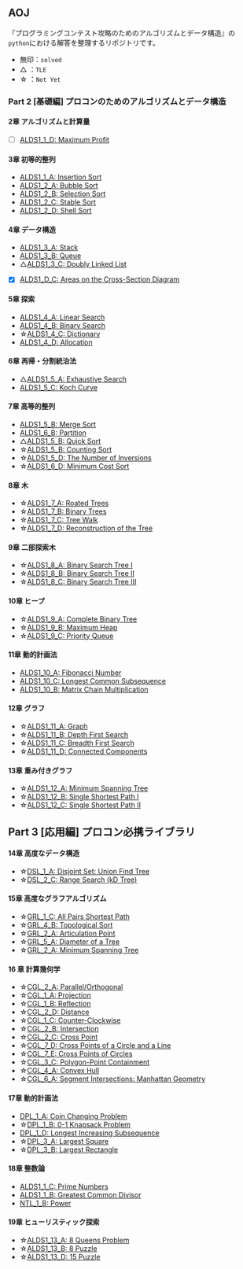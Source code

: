 ## AOJ

『プログラミングコンテスト攻略のためのアルゴリズムとデータ構造』の`python`における解答を整理するリポジトリです。

* 無印：`solved`
* △  ：`TLE`
* ☆  ：`Not Yet`

### Part 2 [基礎編] プロコンのためのアルゴリズムとデータ構造

#### 2章 アルゴリズムと計算量

* [ ] [ALDS1_1_D: Maximum Profit](https://onlinejudge.u-aizu.ac.jp/courses/lesson/1/ALDS1/1/ALDS1_1_D)

#### 3章 初等的整列

* [ALDS1_1_A: Insertion Sort](https://onlinejudge.u-aizu.ac.jp/courses/lesson/1/ALDS1/1/ALDS1_1_A)
* [ALDS1_2_A: Bubble Sort](https://onlinejudge.u-aizu.ac.jp/courses/lesson/1/ALDS1/2/ALDS1_2_A)
* [ALDS1_2_B: Selection Sort](https://onlinejudge.u-aizu.ac.jp/courses/lesson/1/ALDS1/2/ALDS1_2_B)
* [ALDS1_2_C: Stable Sort](https://onlinejudge.u-aizu.ac.jp/courses/lesson/1/ALDS1/2/ALDS1_2_C)
* [ALDS1_2_D: Shell Sort](https://onlinejudge.u-aizu.ac.jp/courses/lesson/1/ALDS1/2/ALDS1_2_D)

#### 4章 データ構造

* [ALDS1_3_A: Stack](https://onlinejudge.u-aizu.ac.jp/courses/lesson/1/ALDS1/3/ALDS1_3_A)
* [ALDS1_3_B: Queue](https://onlinejudge.u-aizu.ac.jp/courses/lesson/1/ALDS1/3/ALDS1_3_B)
* △[ALDS1_3_C: Doubly Linked List](https://onlinejudge.u-aizu.ac.jp/courses/lesson/1/ALDS1/3/ALDS1_3_C)
* [x] [ALDS1_D_C: Areas on the Cross-Section Diagram](https://onlinejudge.u-aizu.ac.jp/courses/lesson/1/ALDS1/3/ALDS1_3_D)

#### 5章 探索

* [ALDS1_4_A: Linear Search](https://onlinejudge.u-aizu.ac.jp/courses/lesson/1/ALDS1/4/ALDS1_4_A)
* [ALDS1_4_B: Binary Search](https://onlinejudge.u-aizu.ac.jp/courses/lesson/1/ALDS1/4/ALDS1_4_B)
* ☆[ALDS1_4_C: Dictionary](https://onlinejudge.u-aizu.ac.jp/courses/lesson/1/ALDS1/4/ALDS1_4_C)
* [ALDS1_4_D: Allocation](https://onlinejudge.u-aizu.ac.jp/courses/lesson/1/ALDS1/4/ALDS1_4_D)

#### 6章 再帰・分割統治法

* △[ALDS1_5_A: Exhaustive Search](https://onlinejudge.u-aizu.ac.jp/courses/lesson/1/ALDS1/5/ALDS1_5_A)
* [ALDS1_5_C: Koch Curve](https://onlinejudge.u-aizu.ac.jp/courses/lesson/1/ALDS1/5/ALDS1_5_C)

#### 7章 高等的整列

* [ALDS1_5_B: Merge Sort](https://onlinejudge.u-aizu.ac.jp/courses/lesson/1/ALDS1/5/ALDS1_5_B)
* [ALDS1_6_B: Partition](https://onlinejudge.u-aizu.ac.jp/courses/lesson/1/ALDS1/6/ALDS1_6_B)
* △[ALDS1_5_B: Quick Sort](https://onlinejudge.u-aizu.ac.jp/courses/lesson/1/ALDS1/6/ALDS1_6_C)
* ☆[ALDS1_5_B: Counting Sort](https://onlinejudge.u-aizu.ac.jp/courses/lesson/1/ALDS1/6/ALDS1_6_A)
* ☆[ALDS1_5_D: The Number of Inversions](https://onlinejudge.u-aizu.ac.jp/courses/lesson/1/ALDS1/5/ALDS1_5_D)
* ☆[ALDS1_6_D: Minimum Cost Sort](https://onlinejudge.u-aizu.ac.jp/courses/lesson/1/ALDS1/5/ALDS1_6_D)

#### 8章 木

* ☆[ALDS1_7_A: Roated Trees](https://onlinejudge.u-aizu.ac.jp/courses/lesson/1/ALDS1/7/ALDS1_7_A)
* ☆[ALDS1_7_B: Binary Trees](https://onlinejudge.u-aizu.ac.jp/courses/lesson/1/ALDS1/7/ALDS1_7_B)
* ☆[ALDS1_7_C: Tree Walk](https://onlinejudge.u-aizu.ac.jp/courses/lesson/1/ALDS1/7/ALDS1_7_C)
* ☆[ALDS1_7_D: Reconstruction of the Tree](https://onlinejudge.u-aizu.ac.jp/courses/lesson/1/ALDS1/7/ALDS1_7_D)


#### 9章 二部探索木

* ☆[ALDS1_8_A: Binary Search Tree Ⅰ
](https://onlinejudge.u-aizu.ac.jp/courses/lesson/1/ALDS1/8/ALDS1_8_A)
* ☆[ALDS1_8_B: Binary Search Tree Ⅱ
](https://onlinejudge.u-aizu.ac.jp/courses/lesson/1/ALDS1/8/ALDS1_8_B)
* ☆[ALDS1_8_C: Binary Search Tree Ⅲ
](https://onlinejudge.u-aizu.ac.jp/courses/lesson/1/ALDS1/8/ALDS1_8_C)

#### 10章 ヒープ
* ☆[ALDS1_9_A: Complete Binary Tree](https://onlinejudge.u-aizu.ac.jp/courses/lesson/1/ALDS1/9/ALDS1_9_A)
* ☆[ALDS1_9_B: Maximum Heap](https://onlinejudge.u-aizu.ac.jp/courses/lesson/1/ALDS1/9/ALDS1_9_B)
* ☆[ALDS1_9_C: Priority Queue](https://onlinejudge.u-aizu.ac.jp/courses/lesson/1/ALDS1/9/ALDS1_9_C)

#### 11章 動的計画法

* [ALDS1_10_A: Fibonacci Number](https://onlinejudge.u-aizu.ac.jp/courses/lesson/1/ALDS1/10/ALDS1_10_A)
* [ALDS1_10_C: Longest Common Subsequence](https://onlinejudge.u-aizu.ac.jp/courses/lesson/1/ALDS1/10/ALDS1_10_C)
* [ALDS1_10_B: Matrix Chain Multiplication](https://onlinejudge.u-aizu.ac.jp/courses/lesson/1/ALDS1/10/ALDS1_10_B)

#### 12章 グラフ

* ☆[ALDS1_11_A: Graph](https://onlinejudge.u-aizu.ac.jp/courses/lesson/1/ALDS1/11/ALDS1_11_A)
* ☆[ALDS1_11_B: Depth First Search](https://onlinejudge.u-aizu.ac.jp/courses/lesson/1/ALDS1/11/ALDS1_11_B)
* ☆[ALDS1_11_C: Breadth First Search](https://onlinejudge.u-aizu.ac.jp/courses/lesson/1/ALDS1/11/ALDS1_11_C)
* ☆[ALDS1_11_D: Connected Components](https://onlinejudge.u-aizu.ac.jp/courses/lesson/1/ALDS1/11/ALDS1_11_D)

#### 13章 重み付きグラフ

* ☆[ALDS1_12_A: Minimum Spanning Tree](https://onlinejudge.u-aizu.ac.jp/courses/lesson/1/ALDS1/12/ALDS1_12_A)
* ☆[ALDS1_12_B: Single Shortest Path Ⅰ](https://onlinejudge.u-aizu.ac.jp/courses/lesson/1/ALDS1/12/ALDS1_12_B)
* ☆[ALDS1_12_C: Single Shortest Path Ⅱ](https://onlinejudge.u-aizu.ac.jp/courses/lesson/1/ALDS1/12/ALDS1_12_C)


## Part 3 [応用編] プロコン必携ライブラリ

#### 14章 高度なデータ構造

* ☆[DSL_1_A: Disjoint Set: Union Find Tree](https://onlinejudge.u-aizu.ac.jp/courses/library/3/DSL/1/DSL_1_A)
* ☆[DSL_2_C: Range Search (kD Tree)](https://onlinejudge.u-aizu.ac.jp/courses/library/3/DSL/2/DSL_2_C)

#### 15章 高度なグラフアルゴリズム

* ☆[GRL_1_C: All Pairs Shortest Path](https://onlinejudge.u-aizu.ac.jp/courses/library/5/GRL/1/GRL_1_C)
* ☆[GRL_4_B: Topological Sort](https://onlinejudge.u-aizu.ac.jp/courses/library/5/GRL/4/GRL_4_B)
* ☆[GRL_2_A: Articulation Point](https://onlinejudge.u-aizu.ac.jp/courses/library/5/GRL/3/GRL_3_A)
* ☆[GRL_5_A: Diameter of a Tree](https://onlinejudge.u-aizu.ac.jp/courses/library/5/GRL/5/GRL_5_A)
* ☆[GRL_2_A: Minimum Spanning Tree](https://onlinejudge.u-aizu.ac.jp/courses/library/5/GRL/2/GRL_2_A)

#### 16 章 計算幾何学

* ☆[CGL_2_A: Parallel/Orthogonal](https://onlinejudge.u-aizu.ac.jp/courses/library/4/CGL/2/CGL_2_A)
* ☆[CGL_1_A: Projection](https://onlinejudge.u-aizu.ac.jp/courses/library/4/CGL/1/CGL_2_A)
* ☆[CGL_1_B: Reflection](https://onlinejudge.u-aizu.ac.jp/courses/library/4/CGL/1/CGL_1_B)
* ☆[CGL_2_D: Distance](https://onlinejudge.u-aizu.ac.jp/courses/library/4/CGL/2/CGL_2_D)
* ☆[CGL_1_C: Counter-Clockwise](https://onlinejudge.u-aizu.ac.jp/courses/library/4/CGL/1/CGL_1_C)
* ☆[CGL_2_B: Intersection](https://onlinejudge.u-aizu.ac.jp/courses/library/4/CGL/2/CGL_2_B)
* ☆[CGL_2_C: Cross Point](https://onlinejudge.u-aizu.ac.jp/courses/library/4/CGL/2/CGL_2_C)
* ☆[CGL_7_D: Cross Points of a Circle and a Line](https://onlinejudge.u-aizu.ac.jp/courses/library/4/CGL/7/CGL_7_D)
* ☆[CGL_7_E: Cross Points of Circles](https://onlinejudge.u-aizu.ac.jp/courses/library/4/CGL/7/CGL_7_E)
* ☆[CGL_3_C: Polygon-Point Containment](https://onlinejudge.u-aizu.ac.jp/courses/library/4/CGL/3/CGL_3_C)
* ☆[CGL_4_A: Convex Hull](https://onlinejudge.u-aizu.ac.jp/courses/library/4/CGL/4/CGL_4_A)
* ☆[CGL_6_A: Segment Intersections: Manhattan Geometry](https://onlinejudge.u-aizu.ac.jp/courses/library/4/CGL/6/CGL_6_A)

#### 17章 動的計画法

* [DPL_1_A: Coin Changing Problem](https://onlinejudge.u-aizu.ac.jp/courses/library/7/DPL/1/DPL_1_A)
* ☆[DPL_1_B: 0-1 Knapsack Problem](https://onlinejudge.u-aizu.ac.jp/courses/library/7/DPL/1/DPL_1_B)
* [DPL_1_D: Longest Increasing Subsequence](https://onlinejudge.u-aizu.ac.jp/courses/library/7/DPL/1/DPL_1_D)
* ☆[DPL_3_A: Largest Square](https://onlinejudge.u-aizu.ac.jp/courses/library/7/DPL/3/DPL_3_A)
* ☆[DPL_3_B: Largest Rectangle](https://onlinejudge.u-aizu.ac.jp/courses/library/7/DPL/3/DPL_3_B)

#### 18章 整数論

* [ALDS1_1_C: Prime Numbers](https://onlinejudge.u-aizu.ac.jp/courses/lesson/1/ALDS1/1/ALDS1_1_C)
* [ALDS1_1_B: Greatest Common Divisor](https://onlinejudge.u-aizu.ac.jp/courses/lesson/1/ALDS1/1/ALDS1_1_B)
* [NTL_1_B: Power](https://onlinejudge.u-aizu.ac.jp/courses/library/6/NTL/1/NTL_1_B)

#### 19章 ヒューリスティック探索

* ☆[ALDS1_13_A: 8 Queens Problem](https://onlinejudge.u-aizu.ac.jp/courses/lesson/1/ALDS1/13/ALDS1_13_A)
* ☆[ALDS1_13_B: 8 Puzzle](https://onlinejudge.u-aizu.ac.jp/courses/lesson/1/ALDS1/13/ALDS1_13_B)
* ☆[ALDS1_13_D: 15 Puzzle](https://onlinejudge.u-aizu.ac.jp/courses/lesson/1/ALDS1/13/ALDS1_13_C)
